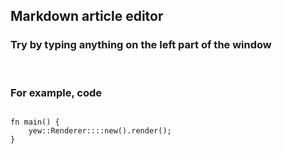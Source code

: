 <h2>Markdown article editor</h2>

<h3>Try by typing anything on the left part of the window</h3>

<br>


<h3>For example, code</h3>
<pre><code class="language-rust">
fn main() {
    yew::Renderer::<app::App>::new().render();
}
</code></pre>